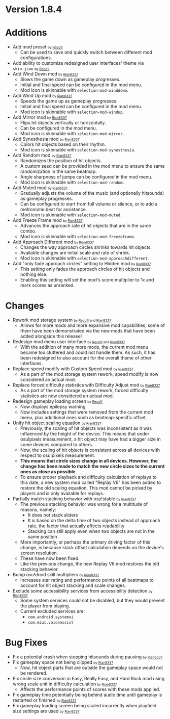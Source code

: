 Version 1.8.4
=============

# Additions

- Add mod preset <span style="font-size: 0.75em">by [Reco1I](https://github.com/Reco1I)</span>
  - Can be used to save and quickly switch between different mod configurations.
- Add ability to customize redesigned user interfaces' theme via `skin.json` <span style="font-size: 0.75em">by [Reco1I](https://github.com/Reco1I)</span>
- Add Wind Down mod <span style="font-size: 0.75em">by [Rian8337](https://github.com/Rian8337)</span>
  - Slows the game down as gameplay progresses.
  - Initial and final speed can be configured in the mod menu.
  - Mod icon is skinnable with `selection-mod-winddown`.
- Add Wind Up mod <span style="font-size: 0.75em">by [Rian8337](https://github.com/Rian8337)</span>
  - Speeds the game up as gameplay progresses.
  - Initial and final speed can be configured in the mod menu.
  - Mod icon is skinnable with `selection-mod-windup`.
- Add Mirror mod <span style="font-size: 0.75em">by [Rian8337](https://github.com/Rian8337)</span>
  - Flips hit objects vertically or horizontally.
  - Can be configured in the mod menu. 
  - Mod icon is skinnable with `selection-mod-mirror`.
- Add Synesthesia mod <span style="font-size: 0.75em">by [Rian8337](https://github.com/Rian8337)</span>
  - Colors hit objects based on their rhythm.
  - Mod icon is skinnable with `selection-mod-synesthesia`.
- Add Random mod <span style="font-size: 0.75em">by [Rian8337](https://github.com/Rian8337)</span>
  - Randomizes the position of hit objects.
  - A custom seed can be provided in the mod menu to ensure the same randomization in the same beatmap.
  - Angle sharpness of jumps can be configured in the mod menu.
  - Mod icon is skinnable with `selection-mod-random`.
- Add Muted mod <span style="font-size: 0.75em">by [Rian8337](https://github.com/Rian8337)</span>
  - Gradually adjusts the volume of the music (and optionally hitsounds) as gameplay progresses.
  - Can be configured to start from full volume or silence, or to add a metronome beat for assistance.
  - Mod icon is skinnable with `selection-mod-muted`.
- Add Freeze Frame mod <span style="font-size: 0.75em">by [Rian8337](https://github.com/Rian8337)</span>
  - Advances the approach rate of hit objects that are in the same combo.
  - Mod icon is skinnable with `selection-mod-freezeframe`.
- Add Approach Different mod <span style="font-size: 0.75em">by [Rian8337](https://github.com/Rian8337)</span>
  - Changes the way approach circles shrinks towards hit objects.
  - Available changes are initial scale and rate of shrink.
  - Mod icon is skinnable with `selection-mod-approachdifferent`.
- Add "only fade approach circles" setting to Hidden mod <span style="font-size: 0.75em">by [Rian8337](https://github.com/Rian8337)</span>
  - This setting only fades the approach circles of hit objects and nothing else.
  - Enabling this setting will set the mod's score multiplier to 1x and mark scores as unranked.

# Changes

- Rework mod storage system <span style="font-size: 0.75em">by [Reco1I](https://github.com/Reco1I) and [Rian8337](https://github.com/Rian8337)</span>
  - Allows for more mods and more expansive mod capabilities, some of them have been demonstrated via the new mods that
    have been added alongside this release!
- Redesign mod menu user interface <span style="font-size: 0.75em">by [Reco1I](https://github.com/Reco1I) and [Rian8337](https://github.com/Rian8337)</span>
  - With the addition of many more mods, the current mod menu became too cluttered and could not handle them. As such,
    it has been redesigned to also account for the overall theme of other interfaces.
- Replace speed modify with Custom Speed mod <span style="font-size: 0.75em">by [Rian8337](https://github.com/Rian8337)</span>
  - As a part of the mod storage system rework, speed modify is now considered an actual mod.
- Replace forced difficulty statistics with Difficulty Adjust mod <span style="font-size: 0.75em">by [Rian8337](https://github.com/Rian8337)</span>
  - As a part of the mod storage system rework, forced difficulty statistics are now considered an actual mod.
- Redesign gameplay loading screen <span style="font-size: 0.75em">by [Reco1I](https://github.com/Reco1I)</span>
  - Now displays epilepsy warning. 
  - Now includes settings that were removed from the current mod menu, plus additional ones such as beatmap-specific
    offset.
- Unify hit object scaling equation <span style="font-size: 0.75em">by [Rian8337](https://github.com/Rian8337)</span>
  - Previously, the scaling of hit objects was inconsistent as it was influenced by the height of the device. This means
    that under osu!pixels measurement, a hit object may have had a bigger size in some devices compared to others.
  - Now, the scaling of hit objects is consistent across all devices with respect to osu!pixels measurement.
  - **This means that circle sizes change in all devices. However, the change has been made to match the new circle sizes
    to the current ones as close as possible**.
  - To ensure proper playback and difficulty calculation of replays to this date, a new system mod called "Replay V6"
    has been added to restore the old scaling equation. This mod cannot be picked by players and is only available for
    replays.
- Partially match stacking behavior with osu!stable <span style="font-size: 0.75em">by [Rian8337](https://github.com/Rian8337)</span>
  - The previous stacking behavior was wrong for a multitude of reasons, namely:
    - It does not stack sliders
    - It is based on the delta time of two objects instead of approach rate, the factor that actually affects
      readability
    - Stacking can still apply even when two objects are not in the same position
  - More importantly, or perhaps the primary driving factor of this change, is because stack offset calculation depends
    on the device's screen resolution.
  - These have now been fixed.
  - Like the previous change, the new Replay V6 mod restores the old stacking behavior.
- Bump osu!droid skill multipliers <span style="font-size: 0.75em">by [Rian8337](https://github.com/Rian8337)</span>
  - Increases star rating and performance points of all beatmaps to account for hit object stacking and scale changes.
- Exclude some accessibility services from accessibility detection <span style="font-size: 0.75em">by [Rian8337](https://github.com/Rian8337)</span>
  - Some system services could not be disabled, but they would prevent the player from playing.
  - Current excluded services are:
    - `com.android.systemui`
    - `com.miui.voiceassist`

# Bug Fixes

- Fix a potential crash when stopping hitsounds during pausing <span style="font-size: 0.75em">by [Rian8337](https://github.com/Rian8337)</span>
- Fix gameplay space not being clipped <span style="font-size: 0.75em">by [Rian8337](https://github.com/Rian8337)</span>
  - Now, hit object parts that are outside the gameplay space would not be rendered.
- Fix circle size conversion in Easy, Really Easy, and Hard Rock mod using wrong scale unit in difficulty calculation <span style="font-size: 0.75em">by [Rian8337](https://github.com/Rian8337)</span>
  - Affects the performance points of scores with these mods applied.
- Fix gameplay time potentially being behind audio time until gameplay is restarted or finished <span style="font-size: 0.75em">by [Rian8337](https://github.com/Rian8337)</span>
- Fix gameplay loading screen being scaled incorrectly when playfield size settings are used <span style="font-size: 0.75em">by [Rian8337](https://github.com/Rian8337)</span>